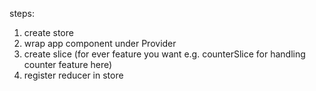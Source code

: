steps:

1. create store
2. wrap app component under Provider
3. create slice (for ever feature you want e.g. counterSlice for handling counter feature here)
4. register reducer in store
